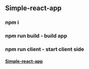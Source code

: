 ﻿## Simple-react-app
### npm i
### npm run build - build app
### npm run client - start client side
#### [Simple-react-app](http://vingeb0.zzz.com.ua/simple-react-app/)